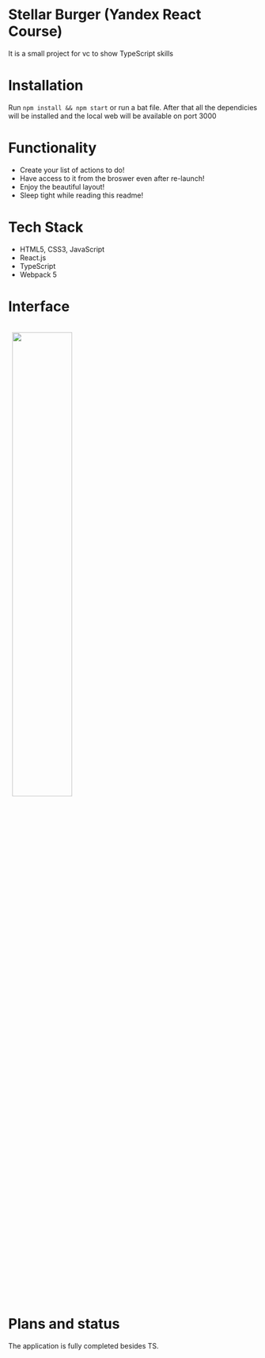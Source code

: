 # Stellar Burger (Yandex React Course)
It is a small project for vc to show TypeScript skills

# Installation
Run `npm install && npm start` or run a bat file.
After that all the dependicies will be installed and the local web will be available on port 3000

# Functionality
* Create your list of actions to do!
* Have access to it from the broswer even after re-launch!
* Enjoy the beautiful layout!
* Sleep tight while reading this readme!

# Tech Stack
* HTML5, CSS3, JavaScript
* React.js
* TypeScript
* Webpack 5

# Interface
<div>
  <img style="margin:1rem 0.5rem"  width=49% src="https://user-images.githubusercontent.com/72499342/131697448-9be57fcf-73b0-4754-84ea-6b08393f71d1.png" />
</div>
<br>

# Plans and status
The application is fully completed besides TS.
